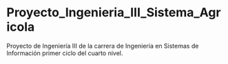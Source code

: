 # Proyecto_Ingenieria_III_Sistema_Agricola
Proyecto de Ingeniería III de la carrera de Ingeniería en Sistemas de Información primer ciclo del cuarto nivel.
